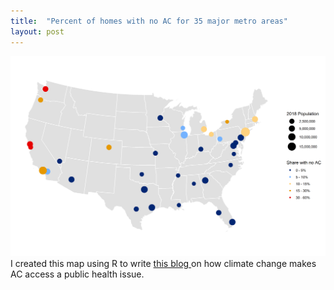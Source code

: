```yaml
---
title:  "Percent of homes with no AC for 35 major metro areas"
layout: post
---
```

![US map with colored dots for AC access prevelance](/assets/map3.png)
I created this map using R to write <a href="https://www.brookings.edu/blog/the-avenue/2022/07/25/as-extreme-heat-grips-the-globe-access-to-air-conditioning-is-an-urgent-public-health-issue/"> this blog </a> on how climate change makes AC access a public health issue.

